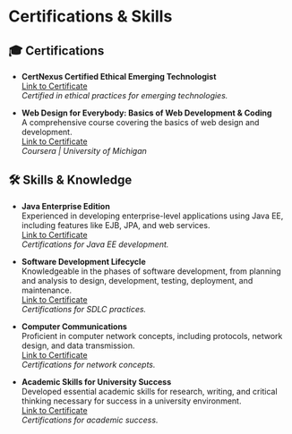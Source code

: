 # Certifications & Skills

## 🎓 Certifications

- **CertNexus Certified Ethical Emerging Technologist**  
  [Link to Certificate](file:///E:/%E1%BA%A2nh%20ch%E1%BB%A9ng%20ch%E1%BB%89/Java%20Enterprise%20Edition.pdf)  
  *Certified in ethical practices for emerging technologies.*

- **Web Design for Everybody: Basics of Web Development & Coding**  
  A comprehensive course covering the basics of web design and development.  
  [Link to Certificate](https://coursera.org/share/ef77765c774c4a54ad7aff5087bddf48)  
  *Coursera | University of Michigan*

## 🛠️ Skills & Knowledge

- **Java Enterprise Edition**  
  Experienced in developing enterprise-level applications using Java EE, including features like EJB, JPA, and web services.  
  [Link to Certificate](https://coursera.org/share/196c73e362187e4ec1779c2244ac0b9d)  
  *Certifications for Java EE development.*

- **Software Development Lifecycle**  
  Knowledgeable in the phases of software development, from planning and analysis to design, development, testing, deployment, and maintenance.  
  [Link to Certificate](https://coursera.org/share/7aee13dfbcfe548e06cdb64e040e396d)  
  *Certifications for SDLC practices.*

- **Computer Communications**  
  Proficient in computer network concepts, including protocols, network design, and data transmission.  
  [Link to Certificate](https://coursera.org/share/24a5d81d28be00aebae614df3c0ae430)  
  *Certifications for network concepts.*

- **Academic Skills for University Success**  
  Developed essential academic skills for research, writing, and critical thinking necessary for success in a university environment.  
  [Link to Certificate](https://coursera.org/share/646730267ce277e2ba5a011462d006f0)  
  *Certifications for academic success.*

